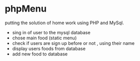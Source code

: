 # phpMenu
putting the solution of home work using PHP and MySql.
- sing in of user to the mysql database
- chose main food (static menu)
- check if users are sign up before or not , using their name
- display users foods from database 
- add new food to database  
